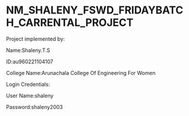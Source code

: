 # NM_SHALENY_FSWD_FRIDAYBATCH_CARRENTAL_PROJECT
Project implemented by:

Name:Shaleny.T.S

ID:au960221104107

College Name:Arunachala College Of Engineering For Women

Login Credentials:

User Name:shaleny

Password:shaleny2003
